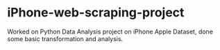 # iPhone-web-scraping-project
Worked on Python Data Analysis project on iPhone Apple Dataset, done some basic transformation and analysis.
